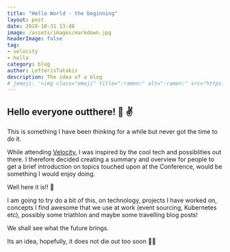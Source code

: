 ```yaml
---
title: "Hello World - the beginning"
layout: post
date: 2018-10-31 13:48
image: /assets/images/markdown.jpg
headerImage: false
tag:
- velocity
- hello
category: blog
author: LefterisTatakis
description: The idea of a blog
# jemoji: '<img class="emoji" title=":ramen:" alt=":ramen:" src="https://assets.github.com/images/icons/emoji/unicode/1f35c.png" height="20" width="20" align="absmiddle">'
---
```



## Hello everyone outthere! 👋  ✌️ ️
This is something I have been thinking for a while but never got the time to do it.

While attending [Velocity](https://conferences.oreilly.com/velocity), I was inspired by the cool tech and possiblities out there.
I therefore decided creating a summary and overview for people to get a brief introduction on topics touched upon at the Conference, would be something I would enjoy doing.

Well here it is!! 🎉

I am going to try do a bit of this, on technology, projects I have worked on, concepts I find awesome that we use at work (event sourcing, Kubernetes etc), possibly some triathlon and maybe some travelling blog posts!

We shall see what the future brings.

Its an idea, hopefully, it does not die out too soon 🤞🏻